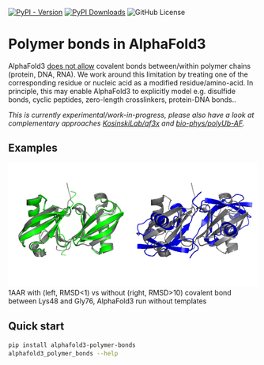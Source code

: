 [![PyPI - Version](https://img.shields.io/pypi/v/alphafold3-polymer-bonds)](https://pypi.org/project/alphafold3-polymer-bonds/)
[![PyPI Downloads](https://static.pepy.tech/personalized-badge/alphafold3-polymer-bonds?period=total&units=INTERNATIONAL_SYSTEM&left_color=BLACK&right_color=GREEN&left_text=downloads)](https://pepy.tech/projects/alphafold3-polymer-bonds)
![GitHub License](https://img.shields.io/github/license/jurgjn/alphafold3-polymer-bonds)

# Polymer bonds in AlphaFold3
AlphaFold3
[does not allow](https://github.com/google-deepmind/alphafold3/blob/main/docs/input.md#bonds)
covalent bonds between/within polymer chains (protein, DNA, RNA).
We work around this limitation by treating one of the corresponding residue or nucleic acid as a modified residue/amino-acid.
In principle, this may enable AlphaFold3 to explicitly model e.g. disulfide bonds, cyclic peptides, zero-length crosslinkers, protein-DNA bonds..

*This is currently experimental/work-in-progress, please also have a look at complementary approaches
[KosinskiLab/af3x](https://github.com/KosinskiLab/af3x)
and
[bio-phys/polyUb-AF](https://github.com/bio-phys/polyUb-AF).*

## Examples
![1AAR](examples/visualise/1AAR.png)
1AAR with (left, RMSD<1) vs without (right, RMSD>10) covalent bond between Lys48 and Gly76, AlphaFold3 run without templates


## Quick start
```bash
pip install alphafold3-polymer-bonds
alphafold3_polymer_bonds --help
```
